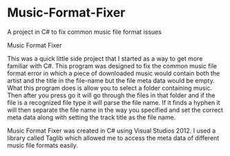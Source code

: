 # Music-Format-Fixer
A project in C# to fix common music file format issues

Music Format Fixer

This was a quick little side project that I started as a way to get more familiar with C#. 
This program was designed to fix the common music file format error in which a piece 
of downloaded music would contain both the artist and the title in the file-name but the file meta data would be empty.
What this program does is allow you to select a folder containing music. Then after you press go it will go through the files
in that folder and if the file is a recognized file type it will parse the file name. If it finds a hyphen it will then separate the 
file name in the way you specified and set the correct meta data along with setting the track title as the file name.    
 
Music Format Fixer was created in C# using Visual Studios 2012. I used a library called Taglib
which allowed me to access the meta data of different music file formats easily.
